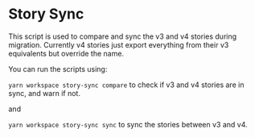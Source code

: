 # Story Sync

This script is used to compare and sync the v3 and v4 stories during migration. Currently v4 stories just export everything from their v3 equivalents but override the name.

You can run the scripts using:

`yarn workspace story-sync compare` to check if v3 and v4 stories are in sync, and warn if not.

and

`yarn workspace story-sync sync` to sync the stories between v3 and v4.
